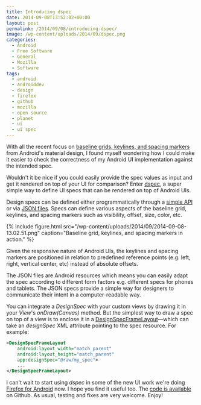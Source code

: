 ```yaml
---
title: Introducing dspec
date: 2014-09-08T13:52:02+00:00
layout: post
permalink: /2014/09/08/introducing-dspec/
image: /wp-content/uploads/2014/09/dspec.png
categories:
  - Android
  - Free Software
  - General
  - Mozilla
  - Software
tags:
  - android
  - androiddev
  - design
  - firefox
  - github
  - mozilla
  - open source
  - planet
  - ui
  - ui spec
---
```

With all the recent focus on [baseline grids, keylines, and spacing
markers](http://www.google.com/design/spec/layout/metrics-and-keylines.html)
from Android's material design, I found myself wondering how I could make it
easier to check the correctness of my Android UI implementation against the
intended spec.

Wouldn't it be nice if you could easily provide the spec values as input and
get it rendered on top of your UI for comparison? Enter
[dspec](https://github.com/lucasr/dspec), a super simple way to define UI specs
that can be rendered on top of Android UIs.

Design specs can be defined either programmatically through a [simple
API](https://github.com/lucasr/dspec/blob/master/library/src/main/java/org/lucasr/dspec/DesignSpec.java)
or via [JSON
files](https://github.com/lucasr/dspec/blob/master/sample/src/main/res/raw/main_activity_spec.json).
Specs can define various aspects of the baseline grid, keylines, and spacing
markers such as visibility, offset, size, color, etc.

{% include figure.html src="/wp-content/uploads/2014/09/2014-09-08-13.02.51.png"
caption="Baseline grid, keylines, and spacing markers in action." %}

Given the responsive nature of Android UIs, the keylines and spacing markers
are positioned in relation to predefined reference points (e.g. left, right,
vertical center, etc) instead of absolute offsets.

The JSON files are Android resources which means you can easily adapt the spec
according to different form factors e.g. different specs for phones and
tablets. The JSON specs provide a simple way for designers to communicate their
intent in a computer-readable way.

You can integrate a _DesignSpec_ with your custom views by drawing it in your
_View_'s _onDraw(Canvas)_ method. But the simplest way to draw a spec on
top of a view is to enclose it in a
[DesignSpecFrameLayout](https://github.com/lucasr/dspec/blob/master/library/src/main/java/org/lucasr/dspec/DesignSpecFrameLayout.java)—which
can take an _designSpec_ XML attribute pointing to the spec resource. For
example:

```xml
<DesignSpecFrameLayout
    android:layout_width="match_parent"
    android:layout_height="match_parent"
    app:designSpec="@raw/my_spec">
    ...
</DesignSpecFrameLayout>
```

I can't wait to start using _dspec_ in some of the new UI work we're doing
[Firefox for
Android](https://play.google.com/store/apps/details?id=org.mozilla.firefox)
now. I hope you find it useful too. The [code is
available](https://github.com/lucasr/dspec) on Github. As usual, testing and
fixes are very welcome. Enjoy!
